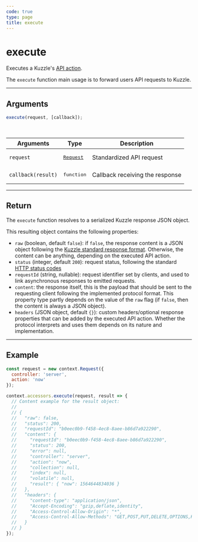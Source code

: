 ```yaml
---
code: true
type: page
title: execute
---
```


# execute



Executes a Kuzzle's [API action](/core/2/api).

The `execute` function main usage is to forward users API requests to Kuzzle. 

---

## Arguments

```js
execute(request, [callback]);
```

<br/>

| Arguments  | Type                                                             | Description                                                                                              |
| ---------- | ---------------------------------------------------------------- | -------------------------------------------------------------------------------------------------------- |
| `request`  | <pre>[Request](/core/2/protocols/api/context/request)</pre> | Standardized API request |
| `callback(result)` | <pre>function</pre> | Callback receiving the response |

---

## Return

The `execute` function resolves to a serialized Kuzzle response JSON object.

This resulting object contains the following properties:

* `raw` (boolean, default `false`): if `false`, the response content is a JSON object following the [Kuzzle standard response format](core/1/api/essentials/kuzzle-response). Otherwise, the content can be anything, depending on the executed API action.
* `status` (integer, default `200`): request status, following the standard [HTTP status codes](https://en.wikipedia.org/wiki/List_of_HTTP_status_codes)
* `requestId` (string, nullable): request identifier set by clients, and used to link asynchronous responses to emitted requests.
* `content`: the response itself, this is the payload that should be sent to the requesting client following the implemented protocol format. This property type partly depends on the value of the `raw` flag (if `false`, then the content is always a JSON object).
* `headers` (JSON object, default `{}`): custom headers/optional response properties that can be added by the executed API action. Whether the protocol interprets and uses them depends on its nature and implementation.

---

## Example

```js
const request = new context.Request({
  controller: 'server',
  action: 'now'
});

context.accessors.execute(request, result => {
  // Content example for the result object:
  // 
  // { 
  //   "raw": false,
  //   "status": 200,
  //   "requestId": "b0eec0b9-f458-4ec8-8aee-b86d7a922290",
  //   "content": { 
  //     "requestId": "b0eec0b9-f458-4ec8-8aee-b86d7a922290",
  //     "status": 200,
  //     "error": null,
  //     "controller": "server",
  //     "action": "now",
  //     "collection": null,
  //     "index": null,
  //     "volatile": null,
  //     "result": { "now": 1564644834036 } 
  //   },
  //   "headers": { 
  //     "content-type": "application/json",
  //     "Accept-Encoding": "gzip,deflate,identity",
  //     "Access-Control-Allow-Origin": "*",
  //     "Access-Control-Allow-Methods": "GET,POST,PUT,DELETE,OPTIONS,HEAD"
  //   } 
  // }
});
```
